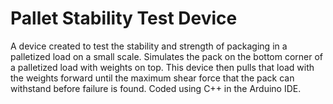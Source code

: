 # Pallet Stability Test Device

A device created to test the stability and strength of packaging in a palletized load on a small scale. Simulates the pack on the bottom corner of a palletized load with weights on top. This device then pulls that load with the weights forward until the maximum shear force that the pack can withstand before failure is found. Coded using C++ in the Arduino IDE.
